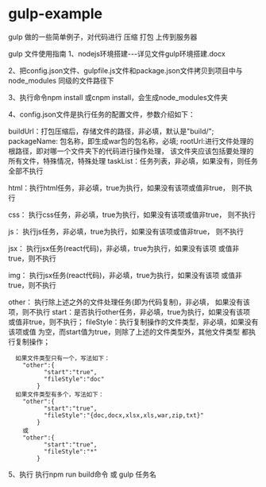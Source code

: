 # gulp-example
gulp 做的一些简单例子，对代码进行 压缩 打包  上传到服务器

gulp 文件使用指南
1、nodejs环境搭建---详见文件gulp环境搭建.docx

2、把config.json文件、gulpfile.js文件和package.json文件拷贝到项目中与 node_modules 同级的文件路径下

3、执行命令npm install 或cnpm install，会生成node_modules文件夹

4、config.json文件是执行任务的配置文件，参数介绍如下：

buildUrl：打包压缩后，存储文件的路径，非必填，默认是"build/"; packageName: 包名称，即生成war包的包名称，必填; rootUrl:进行文件处理的根路径，即对哪一个文件夹下的代码进行操作处理， 该文件夹应该包括要处理的所有文件，特殊情况，特殊处理 taskList：任务列表，非必填，如果没有，则任务全部不执行

html：执行html任务，非必填，true为执行，如果没有该项或值非true， 则不执行

css： 执行css任务，非必填，true为执行，如果没有该项或值非true， 则不执行

js： 执行js任务，非必填，true为执行，如果没有该项或值非true， 则不执行

jsx： 执行jsx任务(react代码)，非必填，true为执行，如果没有该项 或值非true，则不执行

img： 执行jsx任务(react代码)，非必填，true为执行，如果没有该项 或值非true，则不执行

other： 执行除上述之外的文件处理任务(即为代码复制)，非必填， 如果没有该项，则不执行 start：是否执行other任务，非必填，true为执行，如果没有该项 或值非true，则不执行； fileStyle：执行复制操作的文件类型，非必填，如果没有该项或值 为空，而start值为true，则除了上述的文件类型外，其他文件类型 都执行复制操作；

      如果文件类型只有一个，写法如下：
        "other":{
              "start":"true",
              "fileStyle":"doc"
            }
      如果文件类型有多个，写法如下：
        "other":{
              "start":"true",
              "fileStyle":"{doc,docx,xlsx,xls,war,zip,txt}"
            }
        或
        "other":{
              "start":"true",
              "fileStyle":"*"
            }
 5、执行
   执行npm  run build命令  或 gulp 任务名
